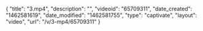 {
    "title": "3.mp4",
    "description": "",
    "videoid": "65709311",
    "date_created": "1462581619",
    "date_modified": "1462581755",
    "type": "captivate",
    "layout": "video",
    "url": "\/v\/3-mp4\/65709311"
}
